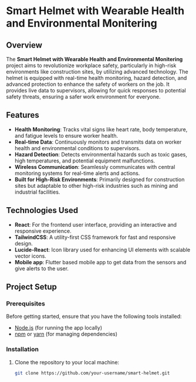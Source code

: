 # Smart Helmet with Wearable Health and Environmental Monitering

## Overview

The **Smart Helmet with Wearable Health and Environmental Monitering** project aims to revolutionize workplace safety, particularly in high-risk environments like construction sites, by utilizing advanced technology. The helmet is equipped with real-time health monitoring, hazard detection, and advanced protection to enhance the safety of workers on the job. It provides live data to supervisors, allowing for quick responses to potential safety threats, ensuring a safer work environment for everyone.

## Features

- **Health Monitoring**: Tracks vital signs like heart rate, body temperature, and fatigue levels to ensure worker health.
- **Real-time Data**: Continuously monitors and transmits data on worker health and environmental conditions to supervisors.
- **Hazard Detection**: Detects environmental hazards such as toxic gases, high temperatures, and potential equipment malfunctions.
- **Wireless Communication**: Seamlessly communicates with central monitoring systems for real-time alerts and actions.
- **Built for High-Risk Environments**: Primarily designed for construction sites but adaptable to other high-risk industries such as mining and industrial facilities.
  
## Technologies Used

- **React**: For the frontend user interface, providing an interactive and responsive experience.
- **TailwindCSS**: A utility-first CSS framework for fast and responsive design.
- **Lucide-React**: Icon library used for enhancing UI elements with scalable vector icons.
- **Mobile app**: Flutter based mobile app to get data from the sensors and give alerts to the user.
## Project Setup

### Prerequisites

Before getting started, ensure that you have the following tools installed:

- [Node.js](https://nodejs.org/) (for running the app locally)
- [npm](https://www.npmjs.com/) or [yarn](https://yarnpkg.com/) (for managing dependencies)

### Installation

1. Clone the repository to your local machine:
   ```bash
   git clone https://github.com/your-username/smart-helmet.git
